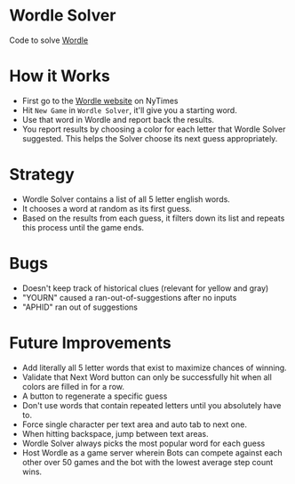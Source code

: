 # Wordle Solver
Code to solve [Wordle](https://www.nytimes.com/games/wordle/index.html)

# How it Works
- First go to the [Wordle website](https://www.nytimes.com/games/wordle/index.html) on NyTimes
- Hit `New Game` in `Wordle Solver`, it'll give you a starting word.
- Use that word in Wordle and report back the results.
- You report results by choosing a color for each letter that Wordle Solver suggested. This helps the Solver choose its next guess appropriately.

# Strategy
- Wordle Solver contains a list of all 5 letter english words.
- It chooses a word at random as its first guess.
- Based on the results from each guess, it filters down its list and repeats this process until the game ends.

# Bugs
- Doesn't keep track of historical clues (relevant for yellow and gray)
- "YOURN" caused a ran-out-of-suggestions after no inputs
- "APHID" ran out of suggestions

# Future Improvements
- Add literally all 5 letter words that exist to maximize chances of winning.
- Validate that Next Word button can only be successfully hit when all colors are filled in for a row.
- A button to regenerate a specific guess
- Don't use words that contain repeated letters until you absolutely have to.
- Force single character per text area and auto tab to next one.
- When hitting backspace, jump between text areas.
- Wordle Solver always picks the most popular word for each guess
- Host Wordle as a game server wherein Bots can compete against each other over 50 games and the bot with the lowest average step count wins.